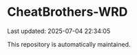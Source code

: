 # CheatBrothers-WRD

Last updated: 2025-07-04 22:34:05

This repository is automatically maintained.
